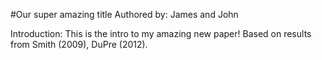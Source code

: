 #Our super amazing title
Authored by: James and John

Introduction: This is the intro to my amazing new paper! Based on results from Smith (2009), DuPre (2012).
